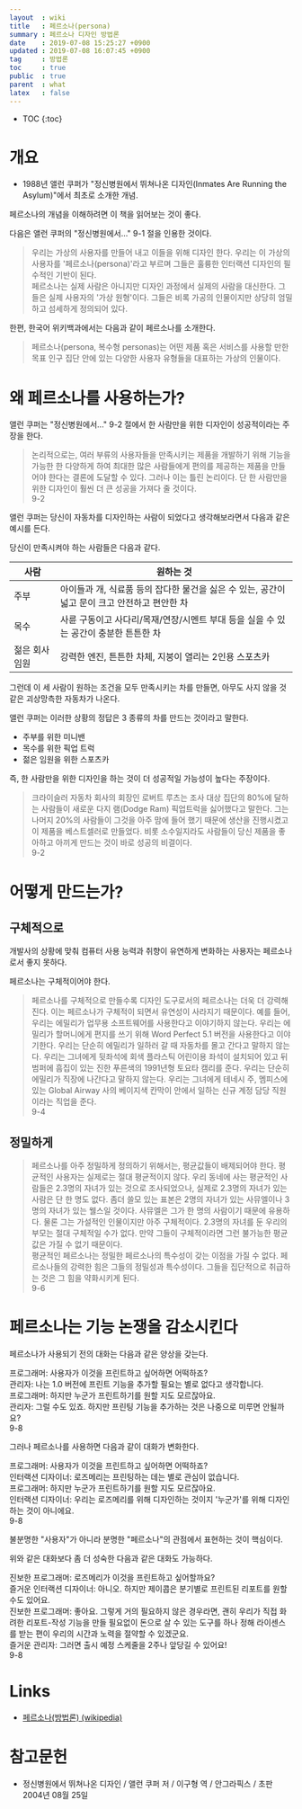 ```yaml
---
layout  : wiki
title   : 페르소나(persona)
summary : 페르소나 디자인 방법론
date    : 2019-07-08 15:25:27 +0900
updated : 2019-07-08 16:07:45 +0900
tag     : 방법론
toc     : true
public  : true
parent  : what
latex   : false
---
```

* TOC
{:toc}

# 개요

* 1988년 앨런 쿠퍼가 "정신병원에서 뛰쳐나온 디자인(Inmates Are Running the Asylum)"에서 최초로 소개한 개념.

페르소나의 개념을 이해하려면 이 책을 읽어보는 것이 좋다.

다음은 앨런 쿠퍼의 "정신병원에서..." 9-1 절을 인용한 것이다.

> 우리는 가상의 사용자를 만들어 내고 이들을 위해 디자인 한다.
우리는 이 가상의 사용자를 '페르소나(persona)'라고 부르며 그들은 훌륭한 인터랙션 디자인의 필수적인 기반이 된다.  
페르소나는 실제 사람은 아니지만 디자인 과정에서 실제의 사람을 대신한다.
그들은 실제 사용자의 '가상 원형'이다.
그들은 비록 가공의 인물이지만 상당히 엄밀하고 섬세하게 정의되어 있다.

한편, 한국어 위키백과에서는 다음과 같이 페르소나를 소개한다.

> 페르소나(persona, 복수형 personas)는 어떤 제품 혹은 서비스를 사용할 만한 목표 인구 집단 안에 있는 다양한 사용자 유형들을 대표하는 가상의 인물이다.

# 왜 페르소나를 사용하는가?

앨런 쿠퍼는 "정신병원에서..." 9-2 절에서 한 사람만을 위한 디자인이 성공적이라는 주장을 한다.

> 논리적으로는, 여러 부류의 사용자들을 만족시키는 제품을 개발하기 위해 기능을 가능한 한 다양하게 하여
최대한 많은 사람들에게 편의를 제공하는 제품을 만들어야 한다는 결론에 도달할 수 있다.
그러나 이는 틀린 논리이다.
단 한 사람만을 위한 디자인이 훨씬 더 큰 성공을 가져다 줄 것이다.  
9-2

앨런 쿠퍼는 당신이 자동차를 디자인하는 사람이 되었다고 생각해보라면서 다음과 같은 예시를 든다.

당신이 만족시켜야 하는 사람들은 다음과 같다.

| 사람           | 원하는 것                                                                                     |
|----------------|-----------------------------------------------------------------------------------------------|
| 주부           | 아이들과 개, 식료품 등의 잡다한 물건을 싫은 수 있는, 공간이 넓고 문이 크고 안전하고 편안한 차 |
| 목수           | 사륜 구동이고 사다리/목재/연장/시멘트 부대 등을 실을 수 있는 공간이 충분한 튼튼한 차          |
| 젊은 회사 임원 | 강력한 엔진, 튼튼한 차체, 지붕이 열리는 2인용 스포츠카                                        |

그런데 이 세 사람이 원하는 조건을 모두 만족시키는 차를 만들면, 아무도 사지 않을 것 같은 괴상망측한 자동차가 나온다.

앨런 쿠퍼는 이러한 상황의 정답은 3 종류의 차를 만드는 것이라고 말한다.

* 주부를 위한 미니밴
* 목수를 위한 픽업 트럭
* 젊은 임원을 위한 스포츠카

즉, 한 사람만을 위한 디자인을 하는 것이 더 성공적일 가능성이 높다는 주장이다.

> 크라이슬러 자동차 회사의 회장인 로버트 루츠는 조사 대상 집단의 80%에 달하는 사람들이 새로운 다지 램(Dodge Ram) 픽업트럭을 싫어했다고 말한다.
그는 나머지 20%의 사람들이 그것을 아주 맘에 들어 했기 때문에 생산을 진행시켰고 이 제품을 베스트셀러로 만들었다.
비롯 소수일지라도 사람들이 당신 제품을 좋아하고 아끼게 만드는 것이 바로 성공의 비결이다.  
9-2

# 어떻게 만드는가?

## 구체적으로

개발사의 상황에 맞춰 컴퓨터 사용 능력과 취향이 유연하게 변화하는 사용자는 페르소나로서 좋지 못하다.

페르소나는 구체적이어야 한다.

> 페르소나를 구체적으로 만들수록 디자인 도구로서의 페르소나는 더욱 더 강력해진다.
이는 페르소나가 구체적이 되면서 유연성이 사라지기 때문이다.
예를 들어, 우리는 에밀리가 업무용 소프트웨어를 사용한다고 이야기하지 않는다.
우리는 에밀리가 할머니에게 편지를 쓰기 위해 Word Perfect 5.1 버전을 사용한다고 이야기한다.
우리는 단순히 에밀리가 일하러 갈 때 자동차를 몰고 간다고 말하지 않는다.
우리는 그녀에게 뒷좌석에 회색 플라스틱 어린이용 좌석이 설치되어 있고 뒤 범퍼에 흠집이 있는
진한 푸른색의 1991년형 토요타 캠리를 준다.
우리는 단순히 에밀리가 직장에 나간다고 말하지 않는다.
우리는 그녀에게 테네시 주, 멤피스에 있는 Global Airway 사의 베이지색 칸막이 안에서 일하는
신규 계정 담당 직원이라는 직업을 준다.  
9-4

## 정밀하게

> 페르소나를 아주 정밀하게 정의하기 위해서는, 평균값들이 배제되어야 한다.
평균적인 사용자는 실제로는 절대 평균적이지 않다.
우리 동네에 사는 평균적인 사람들은 2.3명의 자녀가 있는 것으로 조사되었으나,
실제로 2.3명의 자녀가 있는 사람은 단 한 명도 없다.
좀더 쓸모 있는 표본은 2명의 자녀가 있는 사뮤엘이나 3명의 자녀가 있는 웰스일 것이다.
사뮤엘은 그가 한 명의 사람이기 때문에 유용하다.
물론 그는 가설적인 인물이지만 아주 구체적이다.
2.3명의 자녀를 둔 우리의 부모는 절대 구체적일 수가 없다.
만약 그들이 구체적이라면 그런 불가능한 평균값은 가질 수 없기 때문이다.  
평균적인 페르소나는 정밀한 페르소나의 특수성이 갖는 이점을 가질 수 없다.
페르소나들의 강력한 힘은 그들의 정밀성과 특수성이다.
그들을 집단적으로 취급하는 것은 그 힘을 약화시키게 된다.  
9-6

# 페르소나는 기능 논쟁을 감소시킨다

페르소나가 사용되기 전의 대화는 다음과 같은 양상을 갖는다.

>
프로그래머: 사용자가 이것을 프린트하고 싶어하면 어떡하죠?  
관리자: 나는 1.0 버전에 프린트 기능을 추가할 필요는 별로 없다고 생각합니다.  
프로그래머: 하지만 누군가 프린트하기를 원할 지도 모르잖아요.  
관리자: 그럴 수도 있죠. 하지만 프린팅 기능을 추가하는 것은 나중으로 미루면 안될까요?  
9-8

그러나 페르소나를 사용하면 다음과 같이 대화가 변화한다.

>
프로그래머: 사용자가 이것을 프린트하고 싶어하면 어떡하죠?  
인터랙션 디자이너: 로즈메리는 프린팅하는 데는 별로 관심이 없습니다.  
프로그래머: 하지만 누군가 프린트하기를 원할 지도 모르잖아요.  
인터랙션 디자이너: 우리는 로즈메리를 위해 디자인하는 것이지 '누군가'를 위해 디자인 하는 것이 아니에요.  
9-8

불분명한 "사용자"가 아니라 분명한 "페르소나"의 관점에서 표현하는 것이 핵심이다.

위와 같은 대화보다 좀 더 성숙한 다음과 같은 대화도 가능하다.

>
진보한 프로그래머: 로즈메리가 이것을 프린트하고 싶어할까요?  
즐거운 인터랙션 디자이너: 아니오. 하지만 제이콥은 분기별로 프린트된 리포트를 원할 수도 있어요.  
진보한 프로그래머: 좋아요. 그렇게 거의 필요하지 않은 경우라면, 괜히 우리가 직접 화려한 리포트-작성 기능을 만들 필요없이 돈으로 살 수 있는 도구를 하나 정해 라이센스를 받는 편이 우리의 시간과 노력을 절약할 수 있겠군요.  
즐거운 관리자: 그러면 출시 예정 스케줄을 2주나 앞당길 수 있어요!  
9-8

# Links

* [페르소나(방법론) (wikipedia)](https://ko.wikipedia.org/wiki/페르소나_(방법론) )

# 참고문헌

* 정신병원에서 뛰쳐나온 디자인 / 앨런 쿠퍼 저 / 이구형 역 / 안그라픽스 / 초판 2004년 08월 25일
